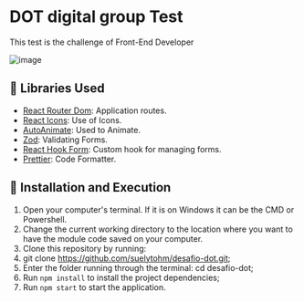 # DOT digital group Test

This test is the challenge of Front-End Developer

![image](https://user-images.githubusercontent.com/16282738/188516116-7caf6c3c-0adc-4d48-86cb-661bb3287bc2.png)



## 📖 Libraries Used

- [React Router Dom](https://www.npmjs.com/package/react-router-dom): Application routes.
- [React Icons](https://react-icons.github.io/react-icons/): Use of Icons.
- [AutoAnimate](https://auto-animate.formkit.com/): Used to Animate.
- [Zod](https://www.npmjs.com/package/zod): Validating Forms.
- [React Hook Form](https://www.npmjs.com/package/@hookform/resolvers): Custom hook for managing forms.
- [Prettier](https://www.npmjs.com/package/prettier): Code Formatter.

## 🚀 Installation and Execution

1. Open your computer's terminal. If it is on Windows it can be the CMD or Powershell.
2. Change the current working directory to the location where you want to have the module code saved on your computer.
3. Clone this repository by running:
4. git clone https://github.com/suelytohm/desafio-dot.git;
5. Enter the folder running through the terminal: cd desafio-dot;
6. Run ```npm install``` to install the project dependencies;
7. Run ```npm start``` to start the application.
